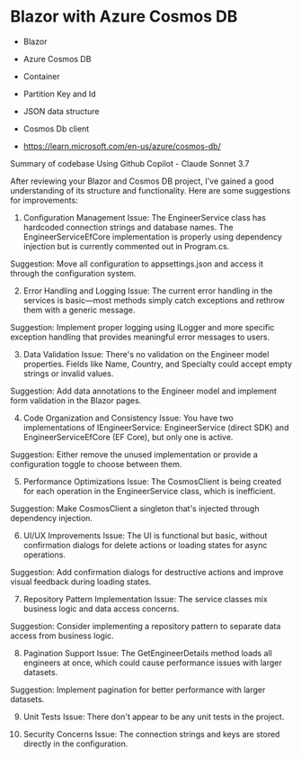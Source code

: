 # Blazor with Azure Cosmos DB

- Blazor

- Azure Cosmos DB

- Container
- Partition Key and Id
- JSON data structure

- Cosmos Db client

- https://learn.microsoft.com/en-us/azure/cosmos-db/

Summary of codebase
Using Github Copilot - Claude Sonnet 3.7

After reviewing your Blazor and Cosmos DB project, I've gained a good understanding of its structure and functionality. Here are some suggestions for improvements:

1. Configuration Management
Issue: The EngineerService class has hardcoded connection strings and database names. The EngineerServiceEfCore implementation is properly using dependency injection but is currently commented out in Program.cs.

Suggestion: Move all configuration to appsettings.json and access it through the configuration system.

2. Error Handling and Logging
Issue: The current error handling in the services is basic—most methods simply catch exceptions and rethrow them with a generic message.

Suggestion: Implement proper logging using ILogger and more specific exception handling that provides meaningful error messages to users.

3. Data Validation
Issue: There's no validation on the Engineer model properties. Fields like Name, Country, and Specialty could accept empty strings or invalid values.

Suggestion: Add data annotations to the Engineer model and implement form validation in the Blazor pages.

4. Code Organization and Consistency
Issue: You have two implementations of IEngineerService: EngineerService (direct SDK) and EngineerServiceEfCore (EF Core), but only one is active.

Suggestion: Either remove the unused implementation or provide a configuration toggle to choose between them.

5. Performance Optimizations
Issue: The CosmosClient is being created for each operation in the EngineerService class, which is inefficient.

Suggestion: Make CosmosClient a singleton that's injected through dependency injection.

6. UI/UX Improvements
Issue: The UI is functional but basic, without confirmation dialogs for delete actions or loading states for async operations.

Suggestion: Add confirmation dialogs for destructive actions and improve visual feedback during loading states.

7. Repository Pattern Implementation
Issue: The service classes mix business logic and data access concerns.

Suggestion: Consider implementing a repository pattern to separate data access from business logic.

8. Pagination Support
Issue: The GetEngineerDetails method loads all engineers at once, which could cause performance issues with larger datasets.

Suggestion: Implement pagination for better performance with larger datasets.

9. Unit Tests
Issue: There don't appear to be any unit tests in the project.

10. Security Concerns
Issue: The connection strings and keys are stored directly in the configuration.
